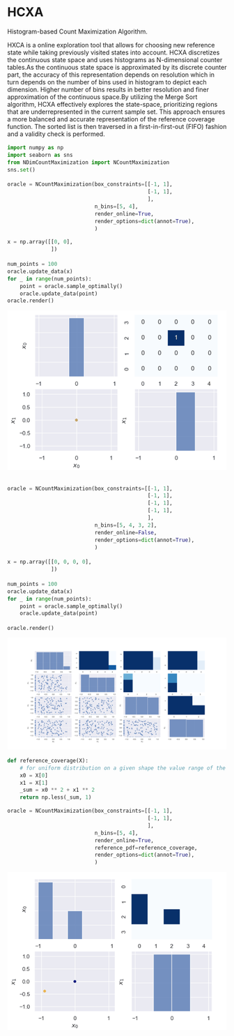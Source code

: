 # HCXA
Histogram-based Count Maximization Algorithm.

HXCA is a online exploration tool that allows for choosing new reference state while taking previously visited states into account. HCXA discretizes the continuous state space and uses histograms as N-dimensional counter tables.As the continuous state space is approximated by its discrete counter part, the accuracy of this representation depends on resolution which in turn depends on the number of bins used in histogram to depict each dimension. Higher number of bins results in better resolution and finer approximation of the continuous space.By utilizing the Merge Sort algorithm, HCXA effectively explores the state-space, prioritizing regions that are underrepresented in the current sample set. This approach ensures a more balanced and accurate representation of the reference coverage function. The sorted list is then traversed in a first-in-first-out (FIFO) fashion and a validity check is performed.
```python
import numpy as np
import seaborn as sns
from NDimCountMaximization import NCountMaximization
sns.set()

oracle = NCountMaximization(box_constraints=[[-1, 1],
                                             [-1, 1],
                                             ],
                            n_bins=[5, 4],
                            render_online=True,
                            render_options=dict(annot=True),
                            )
```

```python
x = np.array([[0, 0],
              ])

num_points = 100
oracle.update_data(x)
for _ in range(num_points):
    point = oracle.sample_optimally()
    oracle.update_data(point)
oracle.render()
```
![2D Example](./Figures/gitanimate1.gif)

```python

oracle = NCountMaximization(box_constraints=[[-1, 1],
                                             [-1, 1],
                                             [-1, 1],
                                             [-1, 1],
                                             ],
                            n_bins=[5, 4, 3, 2],
                            render_online=False,
                            render_options=dict(annot=True),
                            )

x = np.array([[0, 0, 0, 0],
              ])

num_points = 100
oracle.update_data(x)
for _ in range(num_points):
    point = oracle.sample_optimally()
    oracle.update_data(point)

oracle.render()
```
![2D Example](./Figures/4dfigure.png)
```python
def reference_coverage(X):
    # for uniform distribution on a given shape the value range of the reference coverage is not important
    x0 = X[0]
    x1 = X[1]
    _sum = x0 ** 2 + x1 ** 2
    return np.less(_sum, 1)
```

```python
oracle = NCountMaximization(box_constraints=[[-1, 1],
                                             [-1, 1],
                                             ],
                            n_bins=[5, 4],
                            render_online=True,
                            reference_pdf=reference_coverage,
                            render_options=dict(annot=True),
                            )
```

![2D Example](./Figures/gitanimate2.gif)


